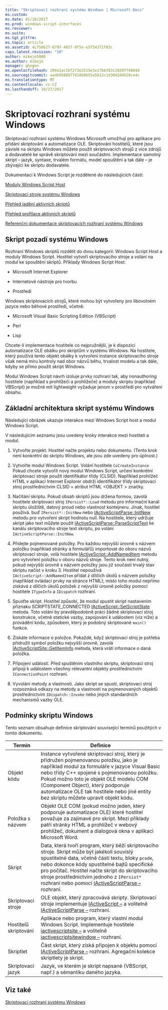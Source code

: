 ```yaml
---
title: "Skriptovací rozhraní systému Windows | Microsoft Docs"
ms.custom: 
ms.date: 01/18/2017
ms.prod: windows-script-interfaces
ms.reviewer: 
ms.suite: 
ms.tgt_pltfrm: 
ms.topic: article
ms.assetid: 4c750627-6797-4857-9f5e-e5f54371f83c
caps.latest.revision: "10"
author: mikejo5000
ms.author: mikejo
manager: ghogen
ms.openlocfilehash: 200a1ac1bf273e2515e1e17b6f83c2020ff9884d
ms.sourcegitcommit: aadb9588877418b8b55a5612c1d3842d4520ca4c
ms.translationtype: MT
ms.contentlocale: cs-CZ
ms.lasthandoff: 10/27/2017
---
```

# <a name="windows-script-interfaces"></a>Skriptovací rozhraní systému Windows
Skriptovací rozhraní systému Windows Microsoft umožňují pro aplikace pro přidání skriptování a automatizace OLE. Skriptování hostitelů, které jsou závislé na skriptu Windows můžete použít skriptovacích strojů z více zdrojů a dodavatelé ke správě skriptování mezi součástmi. Implementace samotný skript – jazyk, syntaxe, trvalém formátu, model spouštění a tak dále – je zbývající ke skriptu dodavatele.  
  
 Dokumentaci k Windows Script je rozdělené do následujících částí:  
  
 [Moduly Windows Script Host](../winscript/windows-script-hosts.md)  
  
 [Skriptovací stroje systému Windows](../winscript/windows-script-engines.md)  
  
 [Přehled ladění aktivních skriptů](../winscript/active-script-debugging-overview.md)  
  
 [Přehled profilace aktivních skriptů](../winscript/active-script-profiling-overview.md)  
  
 [Referenční dokumentace skriptovacích rozhraní systému Windows](../winscript/reference/windows-script-interfaces-reference.md)  
  
## <a name="windows-script-background"></a>Skript pozadí systému Windows  
 Rozhraní Windows skriptů rozdělit do dvou kategorií: Windows Script Host a moduly Windows Script. Hostitel vytvoří skriptovacího stroje a volání na modul ke spouštění skriptů. Příklady Windows Script Host:  
  
-   Microsoft Internet Explorer  
  
-   Internetové nástroje pro tvorbu  
  
-   Prostředí  
  
 Windows skriptovacích strojů, které mohou být vytvořeny pro libovolném jazyce nebo běhové prostředí, včetně:  
  
-   Microsoft Visual Basic Scripting Edition (VBScript)  
  
-   Perl  
  
-   Lisp  
  
 Chcete-li implementace hostitele co nejpružnější, je k dispozici automatizace OLE obálku pro skriptům v systému Windows. Na hostitele, který používá tento objekt obálky k vytvoření instance skriptovacího stroje však nemá míru kontroly nad obor názvů běhu, trvalost modelu a tak dále, kdyby se přímo použít skript Windows.  
  
 Modul Windows Script návrh izoluje prvky rozhraní tak, aby nonauthoring hostitele (například s prohlížeči a prohlížeče) a moduly skriptu (například VBScript) je možné mít lightweight vyžaduje jenom v prostředí pro vytváření obsahu.  
  
## <a name="windows-script-basic-architecture"></a>Základní architektura skript systému Windows  
 Následující obrázek ukazuje interakce mezi Windows Script host a modul Windows Script.  
  
 V následujícím seznamu jsou uvedeny kroky interakce mezi hostiteli a modul.  
  
1.  Vytvořte projekt. Hostitel načte projektu nebo dokumentu. (Tento krok není konkrétní do skriptu Windows, ale jsou zde uvedeny pro úplnost.)  
  
2.  Vytvořte modul Windows Script. Volání hostitele `CoCreateInstance` Pokud chcete vytvořit nový modul Windows Script, určení konkrétní skriptovací stroje použít identifikátor třídy (CLSID). Například prohlížeč HTML v aplikaci Internet Explorer obdrží identifikátor třídy skriptovací stroj prostřednictvím CLSID = atribut HTML \<OBJEKT > značky.  
  
3.  Načítání skriptu. Pokud obsah skriptů jsou držena formou, zavolá hostitele skriptovací stroj `IPersist*::Load` metodu pro informační kanál skriptu úložiště, datový proud nebo vlastnost kontejneru. Jinak, hostitel používá. buď `IPersist*::InitNew` nebo [IActiveScriptParse::InitNew](../winscript/reference/iactivescriptparse-initnew.md) metodu pro vytvoření skript hodnotu null. Na hostitele, který udržuje skript jako text můžete použít [IActiveScriptParse::ParseScriptText](../winscript/reference/iactivescriptparse-parsescripttext.md) ke kanálu skriptovacího stroje text skriptu, po volání `IActiveScriptParse::InitNew`.  
  
4.  Přidejte pojmenované položky. Pro každou nejvyšší úrovně s názvem položku (například stránky a formulářů) importovat do oboru názvů skriptovací stroje, volá hostitele [IActiveScript::AddNamedItem](../winscript/reference/iactivescript-addnameditem.md) metodu pro vytvoření položku v oboru názvů stroje. Tento krok není nutný, pokud nejvyšší úrovně s názvem položky jsou již součástí trvalý stav skriptu načíst v kroku 3. Hostitel nepoužívá `IActiveScript::AddNamedItem` přidat z dílčích úkolů s názvem položky (například ovládací prvky na stránce HTML); místo toho modul nepřímo získává z dílčích úkolů položek z nejvyšší úrovně položky pomocí hostitele `ITypeInfo` a `IDispatch` rozhraní.  
  
5.  Spusťte skript. Hostitel způsobí, že modul spustit skript nastavením příznaku SCRIPTSTATE_CONNECTED [IActiveScript::SetScriptState](../winscript/reference/iactivescript-setscriptstate.md) metoda. Toto volání by pravděpodobně práci žádné skriptovací stroj konstrukce, včetně statické vazby, zapojování k událostem (viz níže) a provádění kódu, způsobem, který je podobný skriptované `main()` funkce.  
  
6.  Získáte informace o položce. Pokaždé, když skriptovací stroj je potřeba přidružit symbol položku nejvyšší úrovně, zavolá [IActiveScriptSite::GetItemInfo](../winscript/reference/iactivescriptsite-getiteminfo.md) metoda, která vrátí informace o daná položka.  
  
7.  Připojení událostí. Před spuštěním vlastního skriptu, skriptovací stroj připojí k událostem všechny relevantní objekty prostřednictvím `IConnectionPoint` rozhraní.  
  
8.  Vyvolání metody a vlastnosti. Jako skript se spustí, skriptovací stroj rozpoznává odkazy na metody a vlastnosti na pojmenovaných objektů prostřednictvím `IDispatch::Invoke` nebo jiných standardních mechanismů vazby OLE.  
  
## <a name="windows-script-terms"></a>Podmínky skriptu Windows  
 Tento seznam obsahuje definice skriptování související termínů použitých v tomto dokumentu.  
  
|Termín|Definice|  
|----------|----------------|  
|Objekt kódu|Instance vytvořené skriptovací stroj, který je přidružen pojmenovanou položku, jako je například modul za formuláře v jazyce Visual Basic nebo třídy C++ spojené s pojmenovanou položku. Pokud možno toto je objekt OLE modelu COM (Component Object), který podporuje automatizace OLE tak hostitele nebo jiné entity bez skriptu můžete upravit objekt kódu.|  
|Položka s názvem|Objekt OLE COM (pokud možno jeden, který podporuje automatizace OLE) které hostitel považuje za zajímavé pro skript. Mezi příklady patří stránky HTML a prohlížeč v webový prohlížeč, dokument a dialogová okna v aplikaci Microsoft Word.|  
|Skript|Data, která tvoří program, který běží skriptovacího stroje. Skript může být jakékoli souvislý spustitelné data, včetně částí textu, bloky `pcode`, nebo dokonce kódy spustitelné bajtů specifické pro počítač. Hostitel načte skript do skriptovacího stroje prostřednictvím jednoho z `IPersist*` rozhraní nebo pomocí [IActiveScriptParse –](../winscript/reference/iactivescriptparse.md) rozhraní.|  
|Skriptovací stroje|OLE objekt, který zpracovává skripty. Skriptovací stroje implementuje [IActiveScript –](../winscript/reference/iactivescript.md) a volitelně [IActiveScriptParse –](../winscript/reference/iactivescriptparse.md) rozhraní.|  
|Hostitelů skriptování|Aplikace nebo program, který vlastní modul Windows Script. Implementuje hostitele [iactivescriptsite –](../winscript/reference/iactivescriptsite.md) a volitelně [iactivescriptsitewindow –](../winscript/reference/iactivescriptsitewindow.md) rozhraní.|  
|Skriptlet|Část skript, který získá připojen k objektu pomocí [IActiveScriptParse –](../winscript/reference/iactivescriptparse.md) rozhraní. Agregační kolekce skriptlety je skript.|  
|Skriptovací jazyk|Jazyk, ve kterém je skript napsané (VBScript, např.) a sémantiku daného jazyka.|  
  
## <a name="see-also"></a>Viz také  
 [Skriptovací rozhraní systému Windows](../winscript/windows-script-interfaces.md)